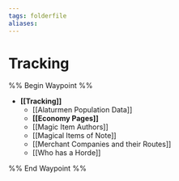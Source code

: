 ```yaml
---
tags: folderfile
aliases:
---
```


# Tracking
%% Begin Waypoint %%
- **[[Tracking]]**
	- [[Alaturmen Population Data]]
	- **[[Economy Pages]]**
	- [[Magic Item Authors]]
	- [[Magical Items of Note]]
	- [[Merchant Companies and their Routes]]
	- [[Who has a Horde]]

%% End Waypoint %%
